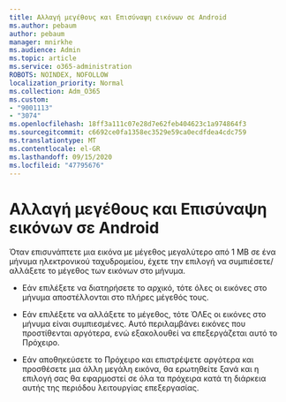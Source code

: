 ```yaml
---
title: Αλλαγή μεγέθους και Επισύναψη εικόνων σε Android
ms.author: pebaum
author: pebaum
manager: mnirkhe
ms.audience: Admin
ms.topic: article
ms.service: o365-administration
ROBOTS: NOINDEX, NOFOLLOW
localization_priority: Normal
ms.collection: Adm_O365
ms.custom:
- "9001113"
- "3074"
ms.openlocfilehash: 18ff3a111c07e28d7e62feb404623c1a974864f3
ms.sourcegitcommit: c6692ce0fa1358ec3529e59ca0ecdfdea4cdc759
ms.translationtype: MT
ms.contentlocale: el-GR
ms.lasthandoff: 09/15/2020
ms.locfileid: "47795676"
---
```

# <a name="resize-and-attach-images-on-android"></a>Αλλαγή μεγέθους και Επισύναψη εικόνων σε Android

Όταν επισυνάπτετε μια εικόνα με μέγεθος μεγαλύτερο από 1 MB σε ένα μήνυμα ηλεκτρονικού ταχυδρομείου, έχετε την επιλογή να συμπιέσετε/αλλάξετε το μέγεθος των εικόνων στο μήνυμα.
 
- Εάν επιλέξετε να διατηρήσετε το αρχικό, τότε όλες οι εικόνες στο μήνυμα αποστέλλονται στο πλήρες μέγεθός τους.
 
- Εάν επιλέξετε να αλλάξετε το μέγεθος, τότε ΌΛΕς οι εικόνες στο μήνυμα είναι συμπιεσμένες.  Αυτό περιλαμβάνει εικόνες που προστίθενται αργότερα, ενώ εξακολουθεί να επεξεργάζεται αυτό το Πρόχειρο.
 
- Εάν αποθηκεύσετε το Πρόχειρο και επιστρέψετε αργότερα και προσθέσετε μια άλλη μεγάλη εικόνα, θα ερωτηθείτε ξανά και η επιλογή σας θα εφαρμοστεί σε όλα τα πρόχειρα κατά τη διάρκεια αυτής της περιόδου λειτουργίας επεξεργασίας.
 
